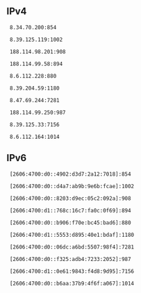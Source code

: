 ## IPv4
```
 8.34.70.200:854
```
```
 8.39.125.119:1002
```
```
 188.114.98.201:908
```
```
 188.114.99.58:894
```
```
 8.6.112.228:880
```
```
 8.39.204.59:1180
```
```
 8.47.69.244:7281
```
```
 188.114.99.250:987
```
```
 8.39.125.33:7156
```
```
 8.6.112.164:1014
```

## IPv6
```
 [2606:4700:d0::4902:d3d7:2a12:7018]:854
```
```
 [2606:4700:d0::d4a7:ab9b:9e6b:fcae]:1002
```
```
 [2606:4700:d0::8203:d9ec:05c2:092a]:908
```
```
 [2606:4700:d1::768c:16c7:fa0c:0f69]:894
```
```
 [2606:4700:d0::b906:f70e:bc45:bad6]:880
```
```
 [2606:4700:d1::5553:d895:40e1:bdaf]:1180
```
```
 [2606:4700:d0::06dc:a6bd:5507:98f4]:7281
```
```
 [2606:4700:d0::f325:adb4:7233:2052]:987
```
```
 [2606:4700:d1::0e61:9843:f4d8:9d95]:7156
```
```
 [2606:4700:d0::b6aa:37b9:4f6f:a067]:1014
```
